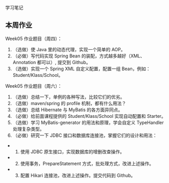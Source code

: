学习笔记

## 本周作业
Week05 作业题目（周四）：
1. （选做）使 Java 里的动态代理，实现一个简单的 AOP。
2. （必做）写代码实现 Spring Bean 的装配，方式越多越好（XML、Annotation 都可以）, 提交到 Github。
3. （选做）实现一个 Spring XML 自定义配置，配置一组 Bean，例如：Student/Klass/School。

Week05 作业题目（周六）：
1. （选做）总结一下，单例的各种写法，比较它们的优劣。
2. （选做）maven/spring 的 profile 机制，都有什么用法？
3. （选做）总结 Hibernate 与 MyBatis 的各方面异同点。
4. （必做）给前面课程提供的 Student/Klass/School 实现自动配置和 Starter。
5. （选做）学习 MyBatis-generator 的用法和原理，学会自定义 TypeHandler 处理复杂类型。
6. （必做）研究一下 JDBC 接口和数据库连接池，掌握它们的设计和用法：
- 1. 使用 JDBC 原生接口，实现数据库的增删改查操作。
- 2. 使用事务，PrepareStatement 方式，批处理方式，改进上述操作。
- 3. 配置 Hikari 连接池，改进上述操作。提交代码到 Github。